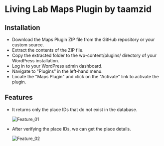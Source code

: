 # Living Lab Maps Plugin by taamzid

## Installation
- Download the Maps Plugin ZIP file from the GitHub repository or your custom source.
- Extract the contents of the ZIP file.
- Copy the extracted folder to the wp-content/plugins/ directory of your WordPress installation.
- Log in to your WordPress admin dashboard.
- Navigate to "Plugins" in the left-hand menu.
- Locate the "Maps Plugin" and click on the "Activate" link to activate the plugin.

## Features
- It returns only the place IDs that do not exist in the database.

  ![Feature_01](https://github.com/DoWellLabs/100086-Living-Lab-Maps-Plugin/assets/47922615/d8bd0a77-cba5-4b08-988d-7f1b118e01d3)

- After verifying the place IDs, we can get the place details.

  ![Feature_02](https://github.com/DoWellLabs/100086-Living-Lab-Maps-Plugin/assets/47922615/287db44c-e9b8-4c57-b993-cf40e6094f2a)




